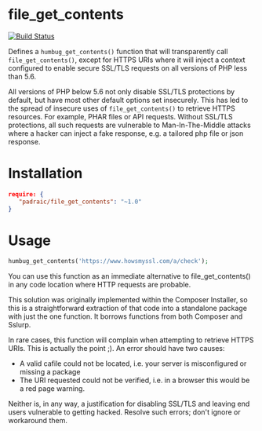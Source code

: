file_get_contents
=================

[![Build Status](https://travis-ci.org/padraic/file_get_contents.svg)](https://travis-ci.org/padraic/file_get_contents)

Defines a `humbug_get_contents()` function that will transparently call `file_get_contents()`,
except for HTTPS URIs where it will inject a context configured to enable secure
SSL/TLS requests on all versions of PHP less than 5.6.

All versions of PHP below 5.6 not only disable SSL/TLS protections by default, but
have most other default options set insecurely. This has led to
the spread of insecure uses of `file_get_contents()` to retrieve HTTPS resources. For example,
PHAR files or API requests. Without SSL/TLS protections, all such requests are vulnerable
to Man-In-The-Middle attacks where a hacker can inject a fake response, e.g. a tailored php
file or json response.

Installation
============

```json
require: {
   "padraic/file_get_contents": "~1.0"
}
```

Usage
=====

```php
humbug_get_contents('https://www.howsmyssl.com/a/check');
```

You can use this function as an immediate alternative to file_get_contents() in any code
location where HTTP requests are probable.

This solution was originally implemented within the Composer Installer, so this is a
straightforward extraction of that code into a standalone package with just the one function.
It borrows functions from both Composer and Sslurp.

In rare cases, this function will complain when attempting to retrieve HTTPS URIs. This is
actually the point ;). An error should have two causes:

* A valid cafile could not be located, i.e. your server is misconfigured or missing a package
* The URI requested could not be verified, i.e. in a browser this would be a red page warning.

Neither is, in any way, a justification for disabling SSL/TLS and leaving end users vulnerable
to getting hacked. Resolve such errors; don't ignore or workaround them.